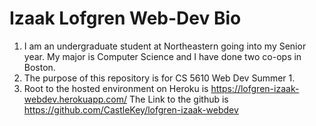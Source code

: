 # Izaak Lofgren Web-Dev Bio

1. I am an undergraduate student at Northeastern going into my Senior year.
   My major is Computer Science and I have done two co-ops in Boston.
2. The purpose of this repository is for CS 5610 Web Dev Summer 1.
3. Root to the hosted environment on Heroku is https://lofgren-izaak-webdev.herokuapp.com/
   The Link to the github is https://github.com/CastleKey/lofgren-izaak-webdev
